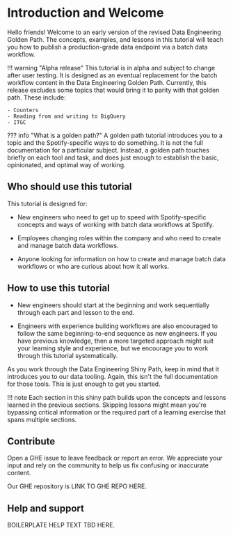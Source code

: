 # Introduction and Welcome

Hello friends! Welcome to an early version of the revised Data Engineering Golden Path. The concepts, examples, and lessons in this tutorial will teach you how to publish a production-grade data endpoint via a batch data workflow.

!!! warning "Alpha release"
    This tutorial is in alpha and subject to change after user testing. It is designed as an eventual replacement for the batch workflow content in the Data Engineering Golden Path. Currently, this release excludes some topics that would bring it to parity with that golden path. These include:

    - Counters
    - Reading from and writing to BigQuery
    - ITGC

??? info "What is a golden path?"
    A golden path tutorial introduces you to a topic and the Spotify-specific ways to do something. It is not the full documentation for a particular subject. Instead, a golden path touches briefly on each tool and task, and does just enough to establish the basic, opinionated, and optimal way of working.

<!--
    
## Understanding data endpoints and workflows

A _data endpoint_ is an entity representing a collection of data.

A _data workflow_ (often called a _data pipeline_) typically reads input data endpoints, applies transformations, and outputs new data endpoints. Workflows process data in batches that run once per scheduled interval, or in a streaming fashion that runs indefinitely.

## Use cases

Different workflows are suitable for different use cases. In this tutorial, we'll show you how to build a batch workflow. However, many of the concepts taught here remain the same regardless of workflow type. The following table lists and describes the common workflow templates and their related use cases.

|**Workflow template**|**Use case**|
|----|----|
|**Flyte Scio**|When you need to create computationally demanding and/or resource-intensive Dataflow jobs.|
|**Flyte Python**|When you need to write a workflow using Python.|
|**DBeam**|When you want to export data from a SQL database to Google Cloud Storage (GCS).|
|**BigQuery Runner**|When you need to schedule a fully featured workflow running on BigQuery or when it's faster to calculate within BigQuery. See the LINK NOT AVAILABLE of the BigQuery FAQ for recommendations about when to use BQ Runner instead of Scio.|
|**BigQuery Load**|When you want to export GCS data to BigQuery.|
-->

## Who should use this tutorial

This tutorial is designed for:

- New engineers who need to get up to speed with Spotify-specific concepts and ways of working with batch data workflows at Spotify.

- Employees changing roles within the company and who need to create and manage batch data workflows.

- Anyone looking for information on how to create and manage batch data workflows or who are curious about how it all works. 

## How to use this tutorial

- New engineers should start at the beginning and work sequentially through each part and lesson to the end.

- Engineers with experience building workflows are also encouraged to follow the same beginning-to-end sequence as new engineers. If you have previous knowledge, then a more targeted approach might suit your learning style and experience, but we encourage you to work through this tutorial systematically.

As you work through the Data Engineering Shiny Path, keep in mind that it introduces you to our data tooling. Again, this isn't the full documentation for those tools. This is just enough to get you started.

!!! note
    Each section in this shiny path builds upon the concepts and lessons learned in the previous sections. Skipping lessons might mean you're bypassing critical information or the required part of a learning exercise that spans multiple sections.

## Contribute

Open a GHE issue to leave feedback or report an error. We appreciate your input and rely on the community to help us fix confusing or inaccurate content.

Our GHE repository is LINK TO GHE REPO HERE.

## Help and support

BOILERPLATE HELP TEXT TBD HERE.
